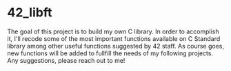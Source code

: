 # 42_libft
The goal of this project is to build my own C library. In order to accomplish it,  I'll recode some of the most important functions available on C Standard library among other useful functions suggested by 42 staff. As course goes, new functions will be added to fullfill the needs of my following projects. Any suggestions, please reach out to me!